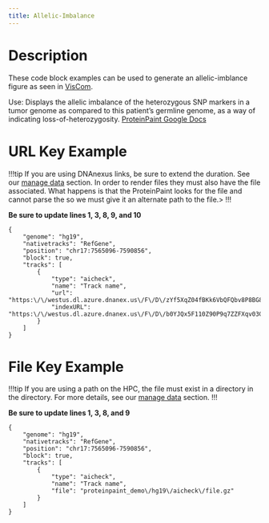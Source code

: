 ```yaml
---
title: Allelic-Imbalance 
---
```

# Description 
These code block examples can be used to generate an allelic-imblance figure as seen in [VisCom](https://viz.stjude.cloud/st-jude-cloud-demo/visualization/genomepaint-allelic-imbalance-example~32). 

Use: Displays the allelic imbalance of the heterozygous SNP markers in a tumor genome as compared to this patient’s germline genome, as a way of indicating loss-of-heterozygosity.
[ProteinPaint Google Docs](https://docs.google.com/document/d/1dZIOoLLbQE-kmZ31Ia_5cud30d9UeRodP4hRCSw3HII/)


# URL Key Example

!!!tip
If you are using DNAnexus links, be sure to extend the duration. See our [manage data](https://university.stjude.cloud/docs/visualization-community/data-manage/) section.
In order to render <gz> files they must also have the <tbi> file associated. What happens is that the ProteinPaint looks for the <tbi> file and cannot parse the <gz> so we must give it an alternate path to the <tbi> file.>
!!!

**Be sure to update lines 1, 3, 8, 9, and 10**
```JS
{
    "genome": "hg19",
    "nativetracks": "RefGene",
    "position": "chr17:7565096-7590856",
    "block": true,
    "tracks": [
        {
            "type": "aicheck",
            "name": "Track name",
            "url": "https:\/\/westus.dl.azure.dnanex.us\/F\/D\/zYf5XqZ04fBKk6VbQFQbv8P8BG8xyGyQp3FzFkG8z/\aicheck.gz",
            "indexURL": "https:\/\/westus.dl.azure.dnanex.us\/F\/D\/b0YJQx5F110Z90P9q7ZZFXqv03Gv41Qfy0yX7gYK/\aicheck.gz.tbi"
        }
    ]
}
```

# File Key Example

!!!tip
If you are using a path on the HPC, the file must exist in a directory in the <tp> directory.
For more details, see our [manage data](https://university.stjude.cloud/docs/visualization-community/data-manage/) section.
!!!

**Be sure to update lines 1, 3, 8, and 9**
```JS
{
    "genome": "hg19",
    "nativetracks": "RefGene",
    "position": "chr17:7565096-7590856",
    "block": true,
    "tracks": [
        {
            "type": "aicheck",
            "name": "Track name",
            "file": "proteinpaint_demo\/hg19\/aicheck\/file.gz" 
        }
    ]
}
```

